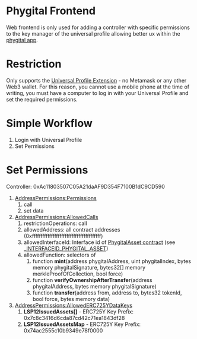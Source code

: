 # Phygital Frontend

Web frontend is only used for adding a controller with specific permissions to the key manager of the universal profile allowing better ux within the [phygital app](https://github.com/Tuszy/phygital-app).

# Restriction
Only supports the [Universal Profile Extension](https://docs.lukso.tech/guides/browser-extension/install-browser-extension/) - no Metamask or any other Web3 wallet. For this reason, you cannot use a mobile phone at the time of writing, you must have a computer to log in with your Universal Profile and set the required permissions.

# Simple Workflow

1. Login with Universal Profile
2. Set Permissions

# Set Permissions

Controller: 0xAc11803507C05A21daAF9D354F7100B1dC9CD590

1. [AddressPermissions:Permissions](https://github.com/lukso-network/LIPs/blob/main/LSPs/LSP-6-KeyManager.md#addresspermissionspermissionsaddress)
   1. call
   2. set data
2. [AddressPermissions:AllowedCalls](https://github.com/lukso-network/LIPs/blob/main/LSPs/LSP-6-KeyManager.md#addresspermissionsallowedcallsaddress)
   1. restrictionOperations: call
   2. allowedAddress: all contract addresses (0xffffffffffffffffffffffffffffffffffffffff)
   3. allowedInterfaceId: Interface id of [PhygitalAsset contract](https://github.com/Tuszy/phygital-smart-contract/blob/main/contracts/PhygitalAsset.sol) (see [_INTERFACEID_PHYGITAL_ASSET](https://github.com/Tuszy/phygital-smart-contract/blob/main/contracts/PhygitalAssetConstants.sol))
   4. allowedFunction: selectors of
      1. function **mint**(address phygitalAddress, uint phygitalIndex, bytes memory phygitalSignature, bytes32[] memory merkleProofOfCollection, bool force)
      2. function **verifyOwnershipAfterTransfer**(address phygitalAddress, bytes memory phygitalSignature)
      3. function **transfer**(address from, address to, bytes32 tokenId, bool force, bytes memory data)
3. [AddressPermissions:AllowedERC725YDataKeys](https://github.com/lukso-network/LIPs/blob/main/LSPs/LSP-6-KeyManager.md#addresspermissionsallowederc725ydatakeysaddress)
   1. **LSP12IssuedAssets[]** - ERC725Y Key Prefix: 0x7c8c3416d6cda87cd42c71ea1843df28
   2. **LSP12IssuedAssetsMap** - ERC725Y Key Prefix: 0x74ac2555c10b9349e78f0000 
